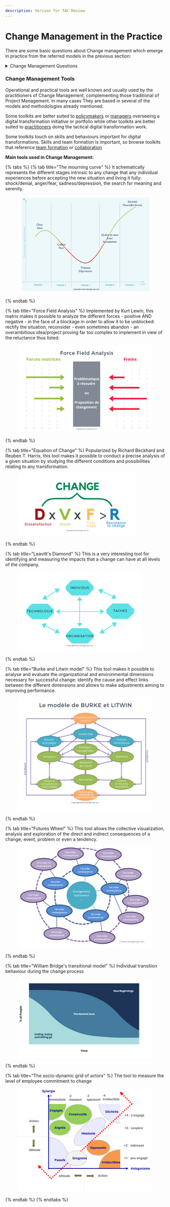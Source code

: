 ```yaml
---
description: Version for TAC Review
---
```


# Change Management in the Practice

There are some basic questions about Change management which emerge in practice from the referred models in the previous section:

<details>

<summary>Change Management Questions</summary>

1. _**Do change management right the first time (or at least try to do)**_

Although resistance is a normal human response to change, we should avoid or mitigate a significant amount of resistance by applying effective [change management](https://www.prosci.com/change-management) from the start of a project or initiative.

Participants in [Prosci’s 2019 benchmarking study](https://www.prosci.com/resources/articles/tips-for-managing-resistance-to-change) indicated that 47% of the employee resistance they encountered could have been avoided by implementing effective change management practices and principles. The moral here is: If you do adopt a Change Management Action Plan right the first time, you can [prevent much of the resistance](https://www.prosci.com/resources/articles/managing-resistance-to-change) from occurring.

2. _**Expect resistance to change (at all the levels and through all the process until full completion of the targeted phase)**_

Actions for addressing and mitigating resistance include:

* Actions for addressing and mitigating resistance include
* Utilizing a structured change management approach from the design of the project
* Engaging senior leaders as [active and visible sponsors](https://www.prosci.com/resources/articles/primary-sponsors-role-and-importance) of the change
* Recruiting support from people managers as advocates for the change
* Communicating the need for change, its impacts on individuals, and the benefits to employees

3. _**Address resistance formally (both directly and indirectly)**_

Sources of resistance include:

* Employees who are deeply invested in the current way of doing work
* Individuals who designed the current way of doing work that will be modified
* Employees who anticipate an increase in their workload as a result of the change        &#x20;
* Individuals who advocated a particular alternative that was not selected, (for instance, they preferred Option B, but Option A was selected)        &#x20;
* Individuals who have been very successful and rewarded in the current way of doing work&#x20;

In the case of Public Administrations, these stakeholder groups are particularly relevant and may present potential sources of resistance. Therefore, it is important to proactively address them throughout the project lifecycle by implementing targeted tactics to mitigate these resistance.

4. _**Identify the root causes of resistance (and prioritise the actions)**_

In the context of organizational change, it appears that among several root causes for resistance, the following factors play a significant role:

* Lack of awareness of why the change was necessary&#x20;
* Concerns about the impact of the change on current job role and responsibilities        &#x20;
* Fear based on past experiences of failed changes, leading to uncertainty about the outcome of the current change      &#x20;
* Lack of visible support from and trust in management or leadership        &#x20;
* Lack of inclusion in the change process

5. _**Engage the “right” resistance managers and reinforce positively and proactively team building (both at the elaboration and the implementation phases of the Change Management Action Plan)**_

Managers have five unique and important [roles to play](https://blog.prosci.com/5-key-roles-for-people-managers-in-leading-change) during times of change:

* Communicator        &#x20;
* Liaison – project team        &#x20;
* Advocate support for the change        &#x20;
* Resistance Manager –mitigate resistance to the change        &#x20;
* Coach – supporting employees through the change process

6. _**Ensure the appropriate management and leadership (is not the same)**_

Basically, leadership refers to the influence and position of the individual as a leader within his group or team. A successful leader is distinguished by their ability to inspire and lead their team to achieve common goals. The definition of leadership involves qualities such as self-confidence, exemplarity, open-mind and the ability to manage challenges and crises within the organisation.

&#x20;There are 11 types of leadership commonly accepted for classification:

1. Authoritarian (or autocratic)
2. Participatory (or democratic)
3. Laissez-faire (or delegative)
4. Visionary
5. Coaching-Based
6. Affiliative (or collaborative)
7. Democratic (but also very limited by the timing) leadership
8. Lead
9. Directive
10. Transformational leadership&#x20;
11. Transactional Leadership

<!---->

7. _**Take care about the motivation of the stakeholder**_

While no single theory can fully explain human motivation, various theoretical explanations serve as the foundation for developing approaches and techniques to enhance motivation in different areas of human endeavor.&#x20;

#### There are 4 Different types of motivation

The [self-concordance model](https://academic.udayton.edu/jackbauer/PGSG/Sheldon%2001%20self-concord%20happy%20copy.pdf) of goal setting differentiates between four types of motivation (Sheldon & Elliot, 1999). These are:

* External motivation
* Introjected motivation
* Identified motivation
* Intrinsic motivation

#### Content Theories of Motivation

Are mainly focused on what motivates people and addressed specific factors like individual needs and goals

* Maslow’s theory of the hierarchy of needs
* Alderfer’s ERG theory
* McClelland’s achievement motivation theory
* Herzberg’s two-factor theory

In this sense, human behavior plays a significant role in both the impact of and response to Change Management.

</details>

### **Change Management Tools**

Operational and practical tools are well known and usually used by the practitioners of Change Management,  complementing those traditional of Project Management. In many cases They are based in several of the models and methodologies already mentioned.

Some toolkits are better suited to [policymakers](https://oecd-opsi.org/search-toolkits/?\_sft\_discipline-or-practice=digital-transformation&\_sft\_user-type=policy-maker-or-adviser) or [managers](https://oecd-opsi.org/search-toolkits/?\_sft\_discipline-or-practice=digital-transformation&\_sft\_user-type=manager) overseeing a digital transformation initiative or portfolio while other toolkits are better suited to [practitioners](https://oecd-opsi.org/search-toolkits/?\_sft\_discipline-or-practice=digital-transformation&\_sft\_user-type=practitioner) doing the tactical digital transformation work.

Some toolkits touch on skills and behaviours important for digital transformations. Skills and team formation is important, so browse toolkits that reference [team formation](https://oecd-opsi.org/search-toolkits/?\_sft\_good-for=build-a-team) or [collaboration](https://oecd-opsi.org/search-toolkits/?\_sft\_good-for=collaboration)

**Main tools used in Change Management:**

{% tabs %}
{% tab title="The mourning curve" %}
It schematically represents the different stages intrinsic to any change that any individual experiences before accepting the new situation and living it fully: shock/denial, anger/fear, sadness/depression, the search for meaning and serenity.

<figure><img src="../../.gitbook/assets/image (28).png" alt=""><figcaption></figcaption></figure>
{% endtab %}

{% tab title="Force Field Analysis" %}
Implemented by Kurt Lewin, this matrix makes it possible to analyze the different forces - positive AND negative - in the face of a blockage in order to allow it to be unblocked: rectify the situation, reconsider - even sometimes abandon - an overambitious idea/project proving far too complex to implement in view of the reluctance thus listed:

<figure><img src="../../.gitbook/assets/image (13).png" alt=""><figcaption></figcaption></figure>
{% endtab %}

{% tab title="Equation of Change" %}
Popularized by Richard Beckhard and Reuben T. Harris, this tool makes it possible to conduct a precise analysis of a given situation by studying the different conditions and possibilities relating to any transformation.

<figure><img src="../../.gitbook/assets/image (21).png" alt=""><figcaption></figcaption></figure>
{% endtab %}

{% tab title="Leavitt's Diamond" %}
This is a very interesting tool for identifying and measuring the impacts that a change can have at all levels of the company.

<figure><img src="../../.gitbook/assets/image (9).png" alt=""><figcaption></figcaption></figure>
{% endtab %}

{% tab title="Burke and Litwin model" %}
This tool makes it possible to analyse and evaluate the organizational and environmental dimensions necessary for successful change: identify the cause and effect links between the different dimensions and allows to make adjustments aiming to improving performance.

<figure><img src="../../.gitbook/assets/image (1) (2).png" alt=""><figcaption></figcaption></figure>
{% endtab %}

{% tab title="Futures Wheel" %}
This tool allows the collective visualization, analysis and exploration of the direct and indirect consequences of a change, event, problem or even a tendency.

<figure><img src="../../.gitbook/assets/image (32).png" alt=""><figcaption></figcaption></figure>
{% endtab %}

{% tab title="William Bridge's transitional model" %}
&#x20;Individual transition behaviour during the change process

<figure><img src="../../.gitbook/assets/image (33).png" alt=""><figcaption></figcaption></figure>
{% endtab %}

{% tab title="The socio-dynamic grid of actors" %}
&#x20;The tool to measure the level of employee commitment to change

<figure><img src="../../.gitbook/assets/image (31).png" alt=""><figcaption></figcaption></figure>
{% endtab %}
{% endtabs %}



